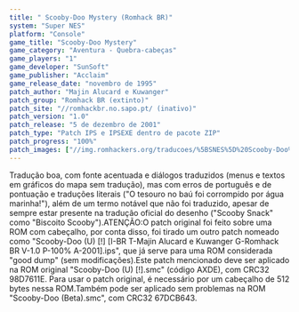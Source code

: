 ```yaml
---
title: " Scooby-Doo Mystery (Romhack BR)"
system: "Super NES"
platform: "Console"
game_title: "Scooby-Doo Mystery"
game_category: "Aventura - Quebra-cabeças"
game_players: "1"
game_developer: "SunSoft"
game_publisher: "Acclaim"
game_release_date: "novembro de 1995"
patch_author: "Majin Alucard e Kuwanger"
patch_group: "Romhack BR (extinto)"
patch_site: "//romhackbr.no.sapo.pt/ (inativo)"
patch_version: "1.0"
patch_release: "5 de dezembro de 2001"
patch_type: "Patch IPS e IPSEXE dentro de pacote ZIP"
patch_progress: "100%"
patch_images: ["//img.romhackers.org/traducoes/%5BSNES%5D%20Scooby-Doo%20Mystery%20-%20Romhack%20BR%20-%201.png","//img.romhackers.org/traducoes/%5BSNES%5D%20Scooby-Doo%20Mystery%20-%20Romhack%20BR%20-%202.png","//img.romhackers.org/traducoes/%5BSNES%5D%20Scooby-Doo%20Mystery%20-%20Romhack%20BR%20-%203.png"]
---
```

Tradução boa, com fonte acentuada e diálogos traduzidos (menus e textos em gráficos do mapa sem tradução), mas com erros de português e de pontuação e traduções literais ("O tesouro no baú foi corrompido por água marinha!"), além de um termo notável que não foi traduzido, apesar de sempre estar presente na tradução oficial do desenho ("Scooby Snack" como "Biscoito Scooby").ATENÇÃO:O patch original foi feito sobre uma ROM com cabeçalho, por conta disso, foi tirado um outro patch nomeado como "Scooby-Doo (U) [!] [I-BR T-Majin Alucard e Kuwanger G-Romhack BR V-1.0 P-100% A-2001].ips", que já serve para uma ROM considerada "good dump" (sem modificações).Este patch mencionado deve ser aplicado na ROM original "Scooby-Doo (U) [!].smc" (código AXDE), com CRC32 98D7611E. Para usar o patch original, é necessário por um cabeçalho de 512 bytes nessa ROM.Também pode ser aplicado sem problemas na ROM "Scooby-Doo (Beta).smc", com CRC32 67DCB643.